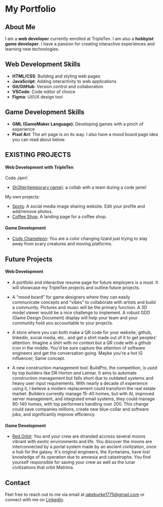 # My Portfolio

## About Me
I am a **web developer** currently enrolled at TripleTen. I am also a **hobbyist game developer**. I have a passion for creating interactive experiences and learning new technologies.

## Web Development Skills
- **HTML/CSS**: Building and styling web pages
- **JavaScript**: Adding interactivity to web applications
- **Git/GitHub**: Version control and collaboration
- **VSCode**: Code editor of choice
- **Figma**: UI/UX design tool

## Game Development Skills
- **GML (GameMaker Language)**: Developing games with a pinch of experience
- **Pixel Art**: The art page is on its way. I also have a mood board page idea you can read about below.

## EXISTING PROJECTS
#### Web Development with TripleTen
Code Jam!:
- [Sh3lter(temporary name)](#): a collab with a team during a code jame! 

My own projects:
- [Spots](#): A social media image sharing website. Edit your profile and add/remove photos.
- [Coffee Shop](#): A landing page for a coffee shop. 

#### Game Development
- [Cody Chameleon](#): You are a color changing lizard just trying to stay away from scary creatures and moving platforms. 

## Future Projects
#### Web Development

- A portfolio and interactive resume page for future employers is a must. It will showcase my TripleTen projects and outline future projects.
  
- A "mood board" for game designers where they can easily communicate concepts and "vibes" to collaborate with artists and build a community. Pictures and music will be the primary function. A 3D model viewer would be a nice challenge to implement. A robust GDD (Game Design Document) display will help your team and your community hold you accountable to your projects.

- A store where you can both make a QR code for your website, github, linkedin, social media, etc.. and get a shirt made out of it to get peoples' attention. Imagine a shirt with no context but a QR code with a github icon in the middle. You'd be sure capture the attention of software engineers and get the conversation going. Maybe you're a hot IG influencer; Same concept.

- A new construction management tool: BuildPro, the competition, is used by top builders like DR Horton and Lennar. It aims to automate construction management but falls short due to outdated systems and heavy user input requirements. With nearly a decade of experience using it, I believe a modern replacement could transform the real estate market. Builders currently manage 15-40 homes, but with AI, improved server management, and integrated email systems, they could manage 90-140 homes, with top performers handling over 200. This change could save companies millions, create new blue-collar and software jobs, and significantly improve efficiency.

#### Game Development
- [Red Orbit](#): You and your crew are stranded accross several moons vibrant with exotic environments and life. You discover the moons are interconnected by a portal system made by an ancient civilization, once a hub for the galaxy. It's original engineers, the Xyntarians, have lost knowledge of its operation due to amnesia and catastrophe. You find yourself responsible for saving your crew as well as the lunar civilizations that orbit Matrima.
  
## Contact
Feel free to reach out to me via email at [jakeburke1775@gmail.com](mailto:jakeburke1775@gmail.com) or connect with me on [LinkedIn](#).

<!--
**jakeburke1775/jakeburke1775** is a ✨ _special_ ✨ repository because its `README.md` (this file) appears on your GitHub profile.

Here are some ideas to get you started:

- 🔭 I’m currently working on ...
- 🌱 I’m currently learning ...
- 👯 I’m looking to collaborate on ...
- 🤔 I’m looking for help with ...
- 💬 Ask me about ...
- 📫 How to reach me: ...
- 😄 Pronouns: ...
- ⚡ Fun fact: ...
-->
